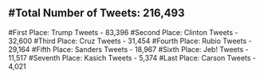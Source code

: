#Total Number of Tweets: 216,493 
---
#First Place: Trump Tweets - 83,396
#Second Place: Clinton Tweets - 32,600
#Third Place: Cruz Tweets - 31,454
#Fourth Place: Rubio Tweets - 29,164
#Fifth Place: Sanders Tweets - 18,967
#Sixth Place: Jeb! Tweets - 11,517
#Seventh Place: Kasich Tweets - 5,374
#Last Place: Carson Tweets - 4,021
